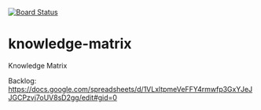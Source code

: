 [![Board Status](https://dev.azure.com/contato0587/2c2c4ff1-bc11-438a-af31-bb3a23d3a6e8/aa309d2a-bb08-4fd5-9513-4e9d7031efa5/_apis/work/boardbadge/ab9d7e5a-9c5c-42a4-b039-99b6d800c711)](https://dev.azure.com/contato0587/2c2c4ff1-bc11-438a-af31-bb3a23d3a6e8/_boards/board/t/aa309d2a-bb08-4fd5-9513-4e9d7031efa5/Microsoft.RequirementCategory)
# knowledge-matrix
Knowledge Matrix

Backlog: https://docs.google.com/spreadsheets/d/1VLxltpmeVeFFY4rmwfp3GxYJeJJGCPzvj7oUV8sD2gg/edit#gid=0
